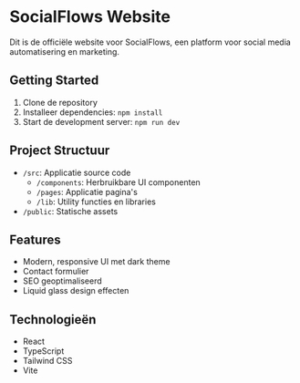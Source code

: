 # SocialFlows Website

Dit is de officiële website voor SocialFlows, een platform voor social media automatisering en marketing.

## Getting Started

1. Clone de repository
2. Installeer dependencies: `npm install`
3. Start de development server: `npm run dev`

## Project Structuur

- `/src`: Applicatie source code
  - `/components`: Herbruikbare UI componenten
  - `/pages`: Applicatie pagina's
  - `/lib`: Utility functies en libraries
- `/public`: Statische assets

## Features

- Modern, responsive UI met dark theme
- Contact formulier
- SEO geoptimaliseerd
- Liquid glass design effecten

## Technologieën

- React
- TypeScript
- Tailwind CSS
- Vite